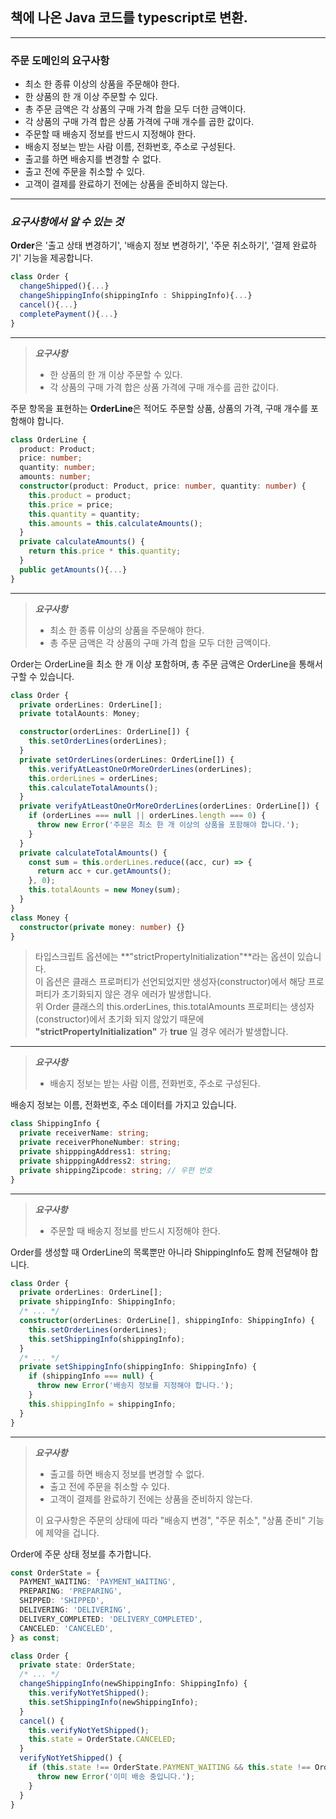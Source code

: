 ## 책에 나온 Java 코드를 typescript로 변환.

---

### 주문 도메인의 요구사항

- 최소 한 종류 이상의 상품을 주문해야 한다.
- 한 상품의 한 개 이상 주문할 수 있다.
- 총 주문 금액은 각 상품의 구매 가격 합을 모두 더한 금액이다.
- 각 상품의 구매 가격 합은 상품 가격에 구매 개수를 곱한 값이다.
- 주문할 때 배송지 정보를 반드시 지정해야 한다.
- 배송지 정보는 받는 사람 이름, 전화번호, 주소로 구성된다.
- 출고를 하면 배송지를 변경할 수 없다.
- 출고 전에 주문을 취소할 수 있다.
- 고객이 결제를 완료하기 전에는 상품을 준비하지 않는다.

---

### _요구사항에서 알 수 있는 것_

**Order**은 '출고 상태 변경하기', '배송지 정보 변경하기', '주문 취소하기', '결제 완료하기' 기능을 제공합니다.

```ts
class Order {
  changeShipped(){...}
  changeShippingInfo(shippingInfo : ShippingInfo){...}
  cancel(){...}
  completePayment(){...}
}
```

---

> **_요구사항_**
>
> - 한 상품의 한 개 이상 주문할 수 있다.
> - 각 상품의 구매 가격 합은 상품 가격에 구매 개수를 곱한 값이다.

주문 항목을 표현하는 **OrderLine**은 적어도 주문할 상품, 상품의 가격, 구매 개수를 포함해야 합니다.

```ts
class OrderLine {
  product: Product;
  price: number;
  quantity: number;
  amounts: number;
  constructor(product: Product, price: number, quantity: number) {
    this.product = product;
    this.price = price;
    this.quantity = quantity;
    this.amounts = this.calculateAmounts();
  }
  private calculateAmounts() {
    return this.price * this.quantity;
  }
  public getAmounts(){...}
}
```

---

> **_요구사항_**
>
> - 최소 한 종류 이상의 상품을 주문해야 한다.
> - 총 주문 금액은 각 상품의 구매 가격 합을 모두 더한 금액이다.

Order는 OrderLine을 최소 한 개 이상 포함하며, 총 주문 금액은 OrderLine을 통해서 구할 수 있습니다.

```ts
class Order {
  private orderLines: OrderLine[];
  private totalAounts: Money;

  constructor(orderLines: OrderLine[]) {
    this.setOrderLines(orderLines);
  }
  private setOrderLines(orderLines: OrderLine[]) {
    this.verifyAtLeastOneOrMoreOrderLines(orderLines);
    this.orderLines = orderLines;
    this.calculateTotalAmounts();
  }
  private verifyAtLeastOneOrMoreOrderLines(orderLines: OrderLine[]) {
    if (orderLines === null || orderLines.length === 0) {
      throw new Error('주문은 최소 한 개 이상의 상품을 포함해야 합니다.');
    }
  }
  private calculateTotalAmounts() {
    const sum = this.orderLines.reduce((acc, cur) => {
      return acc + cur.getAmounts();
    }, 0);
    this.totalAounts = new Money(sum);
  }
}
class Money {
  constructor(private money: number) {}
}
```

> 타입스크립트 옵션에는 **"strictPropertyInitialization"**라는 옵션이 있습니다.  
> 이 옵션은 클래스 프로퍼티가 선언되었지만 생성자(constructor)에서 해당 프로퍼티가 초기화되지 않은 경우 에러가 발생합니다.  
> 위 Order 클래스의 this.orderLines, this.totalAmounts 프로퍼티는 생성자(constructor)에서 초기화 되지 않았기 때문에 **"strictPropertyInitialization"** 가 **true** 일 경우 에러가 발생합니다.

---

> **_요구사항_**
>
> - 배송지 정보는 받는 사람 이름, 전화번호, 주소로 구성된다.

배송지 정보는 이름, 전화번호, 주소 데이터를 가지고 있습니다.

```ts
class ShippingInfo {
  private receiverName: string;
  private receiverPhoneNumber: string;
  private shipppingAddress1: string;
  private shipppingAddress2: string;
  private shippingZipcode: string; // 우편 번호
}
```

---

> **_요구사항_**
>
> - 주문할 때 배송지 정보를 반드시 지정해야 한다.

Order를 생성할 때 OrderLine의 목록뿐만 아니라 ShippingInfo도 함께 전달해야 합니다.

```ts
class Order {
  private orderLines: OrderLine[];
  private shippingInfo: ShippingInfo;
  /* ... */
  constructor(orderLines: OrderLine[], shippingInfo: ShippingInfo) {
    this.setOrderLines(orderLines);
    this.setShippingInfo(shippingInfo);
  }
  /* ... */
  private setShippingInfo(shippingInfo: ShippingInfo) {
    if (shippingInfo === null) {
      throw new Error('배송지 정보를 지정해야 합니다.');
    }
    this.shippingInfo = shippingInfo;
  }
}
```

---

> **_요구사항_**
>
> - 출고를 하면 배송지 정보를 변경할 수 없다.
> - 출고 전에 주문을 취소할 수 있다.
> - 고객이 결제를 완료하기 전에는 상품을 준비하지 않는다.
>
> 이 요구사항은 주문의 상태에 따라 "배송지 변경", "주문 취소", "상품 준비" 기능에 제약을 겁니다.

Order에 주문 상태 정보를 추가합니다.

```ts
const OrderState = {
  PAYMENT_WAITING: 'PAYMENT_WAITING',
  PREPARING: 'PREPARING',
  SHIPPED: 'SHIPPED',
  DELIVERING: 'DELIVERING',
  DELIVERY_COMPLETED: 'DELIVERY_COMPLETED',
  CANCELED: 'CANCELED',
} as const;

class Order {
  private state: OrderState;
  /* ... */
  changeShippingInfo(newShippingInfo: ShippingInfo) {
    this.verifyNotYetShipped();
    this.setShippingInfo(newShippingInfo);
  }
  cancel() {
    this.verifyNotYetShipped();
    this.state = OrderState.CANCELED;
  }
  verifyNotYetShipped() {
    if (this.state !== OrderState.PAYMENT_WAITING && this.state !== OrderState.PREPARING) {
      throw new Error('이미 배송 중입니다.');
    }
  }
}
```


